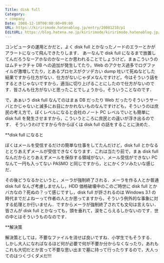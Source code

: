 ```yaml
---
Title: disk full
Category:
- company
Date: 2008-12-10T00:00:00+09:00
URL: https://kiririmode.hatenablog.jp/entry/20081210/p1
EditURL: https://blog.hatena.ne.jp/kiririmode/kiririmode.hatenablog.jp/atom/entry/8454420450078213778
---
```



コンピュータの運用とかだと，よく disk full とかなったノードのエラーとかがアラートになって飛んできたりします．
あーなんで disk full になるまで放置してんだろうなーアホなのかなーとか思われることでしょうけど，まぁこういうのはムチャクチャ DB への追加が発生してたり，Web のアクセス過多でログファイルが激増してたり，とあるプロセスがクソデカい dump 吐いて死ぬなどした結果ですから仕方がない．仕方がないじゃダメなんですけど，今はそういう話をするときじゃないですから，適当に切り上げることにしたので仕方がないのです．皆さんも仕方がないと思ったことでしょうから，そういうことなのです．


で，あぁいう disk full なんてのはまぁ DB だったり Web だったりそういうサーバとかじゃないと滅多にお目にかかれないものなんですけども，そういうのは庶民の考え方で，ぼくレベルになると会社のノート PC レベルでいとも簡単に disk full を発生させますから，こういうところに庶民との違いが浮き出るのです．
そういうわけですから今からぼくは disk full の話をすることに決めた．

**disk full になると

ぼくはメールを受信するだけの簡単な仕事をしてたんだけど，disk full とかなるととりあえずメールが受信できなくなります．これは当たり前で，まぁ disk full なんだからとりあえずメールを保存する領域がない．メール受信ができない PC なんて一円も入ってない PASMO と同じですから，とにかくクソみたいな感じだ．

その後どうなるかというと，メーラが強制終了される．メーラを作る人とか普通 disk full なんざ考慮しませんし，HDD 価格破壊中のこのご時世に disk full とかバカなの？死ぬの？って感じですし，disk full が許されるのは Windows 3.1 の時代までだよねーって作者の人とか思ってますから，そういう例外的な事象に対する処理とか行いません．ですからメーラが強制終了されても文句は言えない．皆さんが disk full とかなっても，頭を垂れて，涙をこらえるしかないのです．世の中とはそういうものなのです．

**解決策

解決策としては，不要なファイルを消せば良いですね．小学生でもそうする．
しかし大人になればなるほど何が必要で何が不要か分からなくなったり，あれもこれも大切だとか言って不要な思い出まで墓に持って行ったりするので，大人ってのはつくづくダメだ!!!
